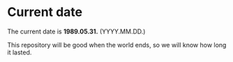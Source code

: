# Current date

The current date is **1989.05.31.** (YYYY.MM.DD.)

This repository will be good when the world ends, so we will know how long it lasted.